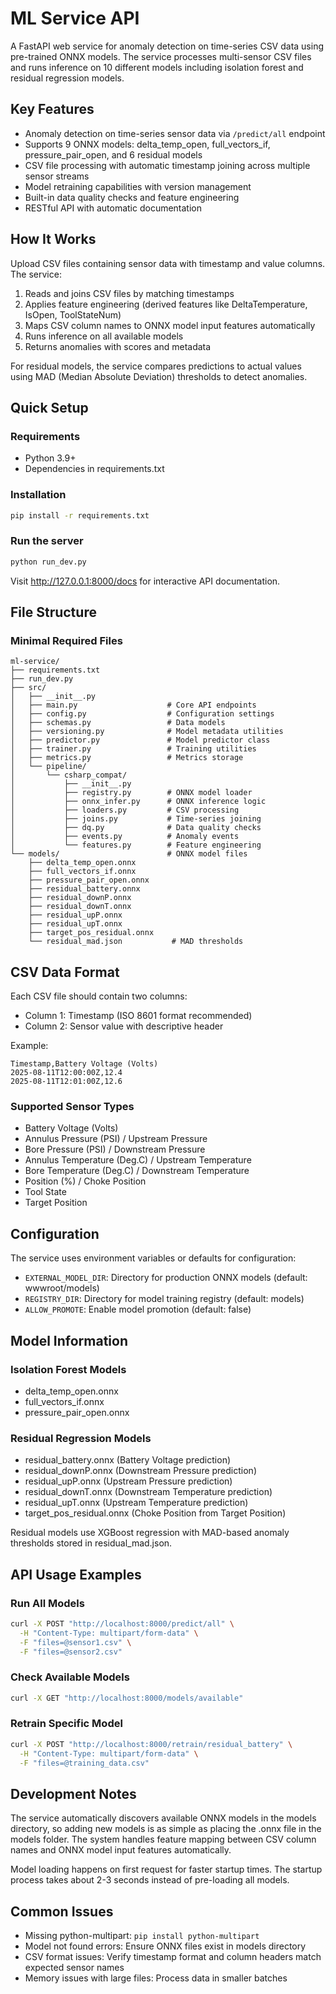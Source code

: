 # ML Service API

A FastAPI web service for anomaly detection on time-series CSV data using pre-trained ONNX models. The service processes multi-sensor CSV files and runs inference on 10 different models including isolation forest and residual regression models.

## Key Features

- Anomaly detection on time-series sensor data via `/predict/all` endpoint
- Supports 9 ONNX models: delta_temp_open, full_vectors_if, pressure_pair_open, and 6 residual models
- CSV file processing with automatic timestamp joining across multiple sensor streams
- Model retraining capabilities with version management
- Built-in data quality checks and feature engineering
- RESTful API with automatic documentation

## How It Works

Upload CSV files containing sensor data with timestamp and value columns. The service:

1. Reads and joins CSV files by matching timestamps
2. Applies feature engineering (derived features like DeltaTemperature, IsOpen, ToolStateNum)
3. Maps CSV column names to ONNX model input features automatically
4. Runs inference on all available models
5. Returns anomalies with scores and metadata

For residual models, the service compares predictions to actual values using MAD (Median Absolute Deviation) thresholds to detect anomalies.

## Quick Setup

### Requirements
- Python 3.9+
- Dependencies in requirements.txt

### Installation
```bash
pip install -r requirements.txt
```

### Run the server
```bash
python run_dev.py
```

Visit http://127.0.0.1:8000/docs for interactive API documentation.

## File Structure

### Minimal Required Files
```
ml-service/
├── requirements.txt
├── run_dev.py
├── src/
│   ├── __init__.py
│   ├── main.py                    # Core API endpoints
│   ├── config.py                  # Configuration settings
│   ├── schemas.py                 # Data models
│   ├── versioning.py              # Model metadata utilities
│   ├── predictor.py               # Model predictor class
│   ├── trainer.py                 # Training utilities
│   ├── metrics.py                 # Metrics storage
│   └── pipeline/
│       └── csharp_compat/
│           ├── __init__.py
│           ├── registry.py        # ONNX model loader
│           ├── onnx_infer.py      # ONNX inference logic
│           ├── loaders.py         # CSV processing
│           ├── joins.py           # Time-series joining
│           ├── dq.py              # Data quality checks
│           ├── events.py          # Anomaly events
│           └── features.py        # Feature engineering
└── models/                        # ONNX model files
    ├── delta_temp_open.onnx
    ├── full_vectors_if.onnx
    ├── pressure_pair_open.onnx
    ├── residual_battery.onnx
    ├── residual_downP.onnx
    ├── residual_downT.onnx
    ├── residual_upP.onnx
    ├── residual_upT.onnx
    ├── target_pos_residual.onnx
    └── residual_mad.json           # MAD thresholds
```

## CSV Data Format

Each CSV file should contain two columns:
- Column 1: Timestamp (ISO 8601 format recommended)
- Column 2: Sensor value with descriptive header

Example:
```csv
Timestamp,Battery Voltage (Volts)
2025-08-11T12:00:00Z,12.4
2025-08-11T12:01:00Z,12.6
```

### Supported Sensor Types
- Battery Voltage (Volts)
- Annulus Pressure (PSI) / Upstream Pressure
- Bore Pressure (PSI) / Downstream Pressure  
- Annulus Temperature (Deg.C) / Upstream Temperature
- Bore Temperature (Deg.C) / Downstream Temperature
- Position (%) / Choke Position
- Tool State
- Target Position

## Configuration

The service uses environment variables or defaults for configuration:

- `EXTERNAL_MODEL_DIR`: Directory for production ONNX models (default: wwwroot/models)
- `REGISTRY_DIR`: Directory for model training registry (default: models)
- `ALLOW_PROMOTE`: Enable model promotion (default: false)

## Model Information

### Isolation Forest Models
- delta_temp_open.onnx
- full_vectors_if.onnx  
- pressure_pair_open.onnx

### Residual Regression Models
- residual_battery.onnx (Battery Voltage prediction)
- residual_downP.onnx (Downstream Pressure prediction)
- residual_upP.onnx (Upstream Pressure prediction)
- residual_downT.onnx (Downstream Temperature prediction)
- residual_upT.onnx (Upstream Temperature prediction)
- target_pos_residual.onnx (Choke Position from Target Position)

Residual models use XGBoost regression with MAD-based anomaly thresholds stored in residual_mad.json.

## API Usage Examples

### Run All Models
```bash
curl -X POST "http://localhost:8000/predict/all" \
  -H "Content-Type: multipart/form-data" \
  -F "files=@sensor1.csv" \
  -F "files=@sensor2.csv"
```

### Check Available Models
```bash
curl -X GET "http://localhost:8000/models/available"
```

### Retrain Specific Model
```bash
curl -X POST "http://localhost:8000/retrain/residual_battery" \
  -H "Content-Type: multipart/form-data" \
  -F "files=@training_data.csv"
```

## Development Notes

The service automatically discovers available ONNX models in the models directory, so adding new models is as simple as placing the .onnx file in the models folder. The system handles feature mapping between CSV column names and ONNX model input features automatically.

Model loading happens on first request for faster startup times. The startup process takes about 2-3 seconds instead of pre-loading all models.

## Common Issues

- Missing python-multipart: `pip install python-multipart`
- Model not found errors: Ensure ONNX files exist in models directory
- CSV format issues: Verify timestamp format and column headers match expected sensor names
- Memory issues with large files: Process data in smaller batches


